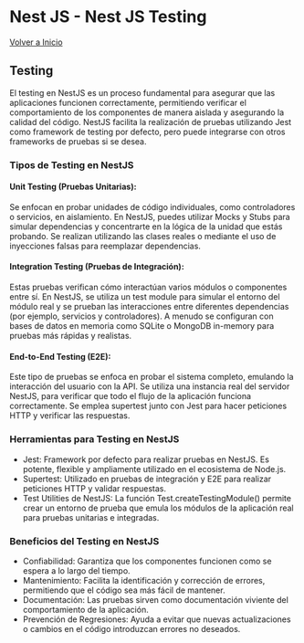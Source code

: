 # Nest JS - Nest JS Testing

[Volver a Inicio](../README.md)

## Testing

El testing en NestJS es un proceso fundamental para asegurar que las aplicaciones funcionen correctamente, permitiendo verificar el comportamiento de los componentes de manera aislada y asegurando la calidad del código. NestJS facilita la realización de pruebas utilizando Jest como framework de testing por defecto, pero puede integrarse con otros frameworks de pruebas si se desea.

### Tipos de Testing en NestJS

#### Unit Testing (Pruebas Unitarias):

Se enfocan en probar unidades de código individuales, como controladores o servicios, en aislamiento.
En NestJS, puedes utilizar Mocks y Stubs para simular dependencias y concentrarte en la lógica de la unidad que estás probando.
Se realizan utilizando las clases reales o mediante el uso de inyecciones falsas para reemplazar dependencias.

#### Integration Testing (Pruebas de Integración):

Estas pruebas verifican cómo interactúan varios módulos o componentes entre sí.
En NestJS, se utiliza un test module para simular el entorno del módulo real y se prueban las interacciones entre diferentes dependencias (por ejemplo, servicios y controladores).
A menudo se configuran con bases de datos en memoria como SQLite o MongoDB in-memory para pruebas más rápidas y realistas.

#### End-to-End Testing (E2E):

Este tipo de pruebas se enfoca en probar el sistema completo, emulando la interacción del usuario con la API.
Se utiliza una instancia real del servidor NestJS, para verificar que todo el flujo de la aplicación funciona correctamente.
Se emplea supertest junto con Jest para hacer peticiones HTTP y verificar las respuestas.

### Herramientas para Testing en NestJS

- Jest: Framework por defecto para realizar pruebas en NestJS. Es potente, flexible y ampliamente utilizado en el ecosistema de Node.js.
- Supertest: Utilizado en pruebas de integración y E2E para realizar peticiones HTTP y validar respuestas.
- Test Utilities de NestJS: La función Test.createTestingModule() permite crear un entorno de prueba que emula los módulos de la aplicación real para pruebas unitarias e integradas.

### Beneficios del Testing en NestJS

- Confiabilidad: Garantiza que los componentes funcionen como se espera a lo largo del tiempo.
- Mantenimiento: Facilita la identificación y corrección de errores, permitiendo que el código sea más fácil de mantener.
- Documentación: Las pruebas sirven como documentación viviente del comportamiento de la aplicación.
- Prevención de Regresiones: Ayuda a evitar que nuevas actualizaciones o cambios en el código introduzcan errores no deseados.
